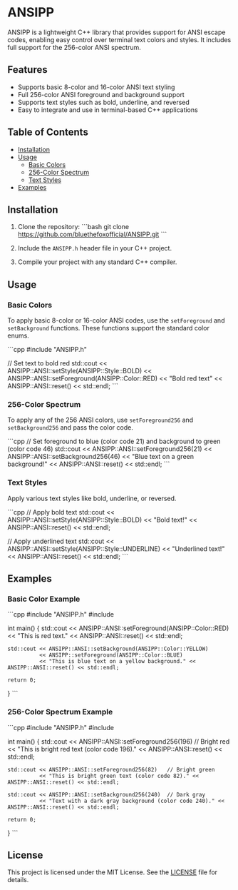 
# ANSIPP

ANSIPP is a lightweight C++ library that provides support for ANSI escape codes, enabling easy control over terminal text colors and styles. It includes full support for the 256-color ANSI spectrum.

## Features

- Supports basic 8-color and 16-color ANSI text styling
- Full 256-color ANSI foreground and background support
- Supports text styles such as bold, underline, and reversed
- Easy to integrate and use in terminal-based C++ applications

## Table of Contents

- [Installation](#installation)
- [Usage](#usage)
  - [Basic Colors](#basic-colors)
  - [256-Color Spectrum](#256-color-spectrum)
  - [Text Styles](#text-styles)
- [Examples](#examples)

## Installation

1. Clone the repository:
   \`\`\`bash
   git clone https://github.com/bluethefoxofficial/ANSIPP.git
   \`\`\`

2. Include the `ANSIPP.h` header file in your C++ project.

3. Compile your project with any standard C++ compiler.

## Usage

### Basic Colors

To apply basic 8-color or 16-color ANSI codes, use the `setForeground` and `setBackground` functions. These functions support the standard color enums.

\`\`\`cpp
#include "ANSIPP.h"

// Set text to bold red
std::cout << ANSIPP::ANSI::setStyle(ANSIPP::Style::BOLD)
          << ANSIPP::ANSI::setForeground(ANSIPP::Color::RED)
          << "Bold red text" << ANSIPP::ANSI::reset() << std::endl;
\`\`\`

### 256-Color Spectrum

To apply any of the 256 ANSI colors, use `setForeground256` and `setBackground256` and pass the color code.

\`\`\`cpp
// Set foreground to blue (color code 21) and background to green (color code 46)
std::cout << ANSIPP::ANSI::setForeground256(21)
          << ANSIPP::ANSI::setBackground256(46)
          << "Blue text on a green background!" << ANSIPP::ANSI::reset() << std::endl;
\`\`\`

### Text Styles

Apply various text styles like bold, underline, or reversed.

\`\`\`cpp
// Apply bold text
std::cout << ANSIPP::ANSI::setStyle(ANSIPP::Style::BOLD)
          << "Bold text!" << ANSIPP::ANSI::reset() << std::endl;

// Apply underlined text
std::cout << ANSIPP::ANSI::setStyle(ANSIPP::Style::UNDERLINE)
          << "Underlined text!" << ANSIPP::ANSI::reset() << std::endl;
\`\`\`

## Examples

### Basic Color Example

\`\`\`cpp
#include "ANSIPP.h"
#include <iostream>

int main() {
    std::cout << ANSIPP::ANSI::setForeground(ANSIPP::Color::RED)
              << "This is red text." << ANSIPP::ANSI::reset() << std::endl;

    std::cout << ANSIPP::ANSI::setBackground(ANSIPP::Color::YELLOW)
              << ANSIPP::setForeground(ANSIPP::Color::BLUE)
              << "This is blue text on a yellow background." << ANSIPP::ANSI::reset() << std::endl;

    return 0;
}
\`\`\`

### 256-Color Spectrum Example

\`\`\`cpp
#include "ANSIPP.h"
#include <iostream>

int main() {
    std::cout << ANSIPP::ANSI::setForeground256(196)  // Bright red
              << "This is bright red text (color code 196)." << ANSIPP::ANSI::reset() << std::endl;

    std::cout << ANSIPP::ANSI::setForeground256(82)   // Bright green
              << "This is bright green text (color code 82)." << ANSIPP::ANSI::reset() << std::endl;

    std::cout << ANSIPP::ANSI::setBackground256(240)  // Dark gray
              << "Text with a dark gray background (color code 240)." << ANSIPP::ANSI::reset() << std::endl;

    return 0;
}
\`\`\`

## License

This project is licensed under the MIT License. See the [LICENSE](LICENSE) file for details.

